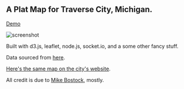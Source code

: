## A Plat Map for Traverse City, Michigan.

[Demo](http://tcplatmap.herokuapp.com/)

![screenshot](https://dl.dropboxusercontent.com/s/6zfskzzgvmus6xj/d3-colenso-dot-org.png)

Built with d3.js, leaflet, node.js, socket.io, and a some other fancy stuff.

Data sourced from [here](http://arcserver.tclp.org/arcgis/rest/services/City/CityParcelViewer/MapServer). 

[Here's the same map on the city's website](http://www.arcgis.com/apps/Solutions/s2.html?appid=14032e6f603e46e6b398ec316646f8b2).



All credit is due to [Mike Bostock](http://bl.ocks.org/mbostock), mostly.
